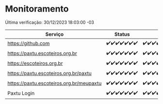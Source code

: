 # Monitoramento

Última verificação: 30/12/2023 18:03:00 -03

|Serviço|Status|Últimas 24h|
|---|---|---|
|https://github.com|<span title="2023-12-23: OK=24">✔️</span><span title="2023-12-24: OK=24">✔️</span><span title="2023-12-25: OK=24">✔️</span><span title="2023-12-26: OK=24">✔️</span><span title="2023-12-27: OK=24">✔️</span><span title="2023-12-28: OK=24">✔️</span><span title="2023-12-29: OK=21">✔️</span>|<span title="29/12/2023 18:04:00 -03 : 200">✔️</span><span title="29/12/2023 19:05:00 -03 : 200">✔️</span><span title="29/12/2023 20:06:00 -03 : 200">✔️</span><span title="29/12/2023 21:29:00 -03 : 200">✔️</span><span title="29/12/2023 22:41:00 -03 : 200">✔️</span><span title="29/12/2023 23:16:00 -03 : 200">✔️</span><span title="30/12/2023 00:06:00 -03 : 200">✔️</span><span title="30/12/2023 01:07:00 -03 : 200">✔️</span><span title="30/12/2023 02:04:00 -03 : 200">✔️</span><span title="30/12/2023 03:07:00 -03 : 200">✔️</span><span title="30/12/2023 04:04:00 -03 : 200">✔️</span><span title="30/12/2023 05:07:00 -03 : 200">✔️</span><span title="30/12/2023 06:04:00 -03 : 200">✔️</span><span title="30/12/2023 07:05:00 -03 : 200">✔️</span><span title="30/12/2023 08:03:00 -03 : 200">✔️</span><span title="30/12/2023 09:09:00 -03 : 200">✔️</span><span title="30/12/2023 10:06:00 -03 : 200">✔️</span><span title="30/12/2023 11:03:00 -03 : 200">✔️</span><span title="30/12/2023 12:04:00 -03 : 200">✔️</span><span title="30/12/2023 13:06:00 -03 : 200">✔️</span><span title="30/12/2023 14:03:00 -03 : 200">✔️</span><span title="30/12/2023 15:07:00 -03 : 200">✔️</span><span title="30/12/2023 16:02:00 -03 : 200">✔️</span><span title="30/12/2023 17:06:00 -03 : 200">✔️</span><span title="30/12/2023 18:03:00 -03 : 200">✔️</span>|
|https://paxtu.escoteiros.org.br|<span title="2023-12-23: OK=24">✔️</span><span title="2023-12-24: OK=24">✔️</span><span title="2023-12-25: OK=24">✔️</span><span title="2023-12-26: OK=24">✔️</span><span title="2023-12-27: OK=24">✔️</span><span title="2023-12-28: OK=24">✔️</span><span title="2023-12-29: OK=21">✔️</span>|<span title="29/12/2023 18:04:00 -03 : 200">✔️</span><span title="29/12/2023 19:05:00 -03 : 200">✔️</span><span title="29/12/2023 20:06:00 -03 : 200">✔️</span><span title="29/12/2023 21:29:00 -03 : 200">✔️</span><span title="29/12/2023 22:41:00 -03 : 200">✔️</span><span title="29/12/2023 23:16:00 -03 : 200">✔️</span><span title="30/12/2023 00:06:00 -03 : 200">✔️</span><span title="30/12/2023 01:07:00 -03 : 200">✔️</span><span title="30/12/2023 02:04:00 -03 : 200">✔️</span><span title="30/12/2023 03:07:00 -03 : 200">✔️</span><span title="30/12/2023 04:04:00 -03 : 200">✔️</span><span title="30/12/2023 05:07:00 -03 : 200">✔️</span><span title="30/12/2023 06:04:00 -03 : 200">✔️</span><span title="30/12/2023 07:05:00 -03 : 200">✔️</span><span title="30/12/2023 08:03:00 -03 : 200">✔️</span><span title="30/12/2023 09:09:00 -03 : 200">✔️</span><span title="30/12/2023 10:06:00 -03 : 200">✔️</span><span title="30/12/2023 11:03:00 -03 : 200">✔️</span><span title="30/12/2023 12:04:00 -03 : 200">✔️</span><span title="30/12/2023 13:06:00 -03 : 200">✔️</span><span title="30/12/2023 14:03:00 -03 : 200">✔️</span><span title="30/12/2023 15:07:00 -03 : 200">✔️</span><span title="30/12/2023 16:02:00 -03 : 200">✔️</span><span title="30/12/2023 17:06:00 -03 : 200">✔️</span><span title="30/12/2023 18:03:00 -03 : 200">✔️</span>|
|https://escoteiros.org.br|<span title="2023-12-23: OK=24">✔️</span><span title="2023-12-24: OK=24">✔️</span><span title="2023-12-25: OK=24">✔️</span><span title="2023-12-26: OK=24">✔️</span><span title="2023-12-27: OK=24">✔️</span><span title="2023-12-28: OK=24">✔️</span><span title="2023-12-29: OK=21">✔️</span>|<span title="29/12/2023 18:04:00 -03 : 200">✔️</span><span title="29/12/2023 19:05:00 -03 : 200">✔️</span><span title="29/12/2023 20:06:00 -03 : 200">✔️</span><span title="29/12/2023 21:29:00 -03 : 200">✔️</span><span title="29/12/2023 22:41:00 -03 : 200">✔️</span><span title="29/12/2023 23:16:00 -03 : 200">✔️</span><span title="30/12/2023 00:06:00 -03 : 200">✔️</span><span title="30/12/2023 01:07:00 -03 : 200">✔️</span><span title="30/12/2023 02:04:00 -03 : 200">✔️</span><span title="30/12/2023 03:07:00 -03 : 200">✔️</span><span title="30/12/2023 04:04:00 -03 : 200">✔️</span><span title="30/12/2023 05:07:00 -03 : 200">✔️</span><span title="30/12/2023 06:04:00 -03 : 200">✔️</span><span title="30/12/2023 07:05:00 -03 : 200">✔️</span><span title="30/12/2023 08:03:00 -03 : 200">✔️</span><span title="30/12/2023 09:10:00 -03 : 200">✔️</span><span title="30/12/2023 10:06:00 -03 : 200">✔️</span><span title="30/12/2023 11:03:00 -03 : 200">✔️</span><span title="30/12/2023 12:04:00 -03 : 200">✔️</span><span title="30/12/2023 13:06:00 -03 : 200">✔️</span><span title="30/12/2023 14:03:00 -03 : 200">✔️</span><span title="30/12/2023 15:07:00 -03 : 200">✔️</span><span title="30/12/2023 16:02:00 -03 : 200">✔️</span><span title="30/12/2023 17:06:00 -03 : 200">✔️</span><span title="30/12/2023 18:03:00 -03 : 200">✔️</span>|
|https://paxtu.escoteiros.org.br/paxtu|<span title="2023-12-23: OK=24">✔️</span><span title="2023-12-24: OK=24">✔️</span><span title="2023-12-25: OK=24">✔️</span><span title="2023-12-26: OK=24">✔️</span><span title="2023-12-27: OK=24">✔️</span><span title="2023-12-28: OK=24">✔️</span><span title="2023-12-29: OK=21">✔️</span>|<span title="29/12/2023 18:04:00 -03 : 200">✔️</span><span title="29/12/2023 19:05:00 -03 : 200">✔️</span><span title="29/12/2023 20:06:00 -03 : 200">✔️</span><span title="29/12/2023 21:29:00 -03 : 200">✔️</span><span title="29/12/2023 22:41:00 -03 : 200">✔️</span><span title="29/12/2023 23:16:00 -03 : 200">✔️</span><span title="30/12/2023 00:07:00 -03 : 200">✔️</span><span title="30/12/2023 01:07:00 -03 : 200">✔️</span><span title="30/12/2023 02:04:00 -03 : 200">✔️</span><span title="30/12/2023 03:07:00 -03 : 200">✔️</span><span title="30/12/2023 04:04:00 -03 : 200">✔️</span><span title="30/12/2023 05:07:00 -03 : 200">✔️</span><span title="30/12/2023 06:04:00 -03 : 200">✔️</span><span title="30/12/2023 07:05:00 -03 : 200">✔️</span><span title="30/12/2023 08:03:00 -03 : 200">✔️</span><span title="30/12/2023 09:10:00 -03 : 200">✔️</span><span title="30/12/2023 10:06:00 -03 : 200">✔️</span><span title="30/12/2023 11:03:00 -03 : 200">✔️</span><span title="30/12/2023 12:04:00 -03 : 200">✔️</span><span title="30/12/2023 13:06:00 -03 : 200">✔️</span><span title="30/12/2023 14:03:00 -03 : 200">✔️</span><span title="30/12/2023 15:07:00 -03 : 200">✔️</span><span title="30/12/2023 16:02:00 -03 : 200">✔️</span><span title="30/12/2023 17:06:00 -03 : 200">✔️</span><span title="30/12/2023 18:03:00 -03 : 200">✔️</span>|
|https://paxtu.escoteiros.org.br/meupaxtu|<span title="2023-12-23: OK=24">✔️</span><span title="2023-12-24: OK=24">✔️</span><span title="2023-12-25: OK=24">✔️</span><span title="2023-12-26: OK=24">✔️</span><span title="2023-12-27: OK=24">✔️</span><span title="2023-12-28: OK=24">✔️</span><span title="2023-12-29: OK=21">✔️</span>|<span title="29/12/2023 18:04:00 -03 : 200">✔️</span><span title="29/12/2023 19:05:00 -03 : 200">✔️</span><span title="29/12/2023 20:06:00 -03 : 200">✔️</span><span title="29/12/2023 21:29:00 -03 : 200">✔️</span><span title="29/12/2023 22:41:00 -03 : 200">✔️</span><span title="29/12/2023 23:16:00 -03 : 200">✔️</span><span title="30/12/2023 00:07:00 -03 : 200">✔️</span><span title="30/12/2023 01:07:00 -03 : 200">✔️</span><span title="30/12/2023 02:04:00 -03 : 200">✔️</span><span title="30/12/2023 03:07:00 -03 : 200">✔️</span><span title="30/12/2023 04:04:00 -03 : 200">✔️</span><span title="30/12/2023 05:07:00 -03 : 200">✔️</span><span title="30/12/2023 06:04:00 -03 : 200">✔️</span><span title="30/12/2023 07:05:00 -03 : 200">✔️</span><span title="30/12/2023 08:03:00 -03 : 200">✔️</span><span title="30/12/2023 09:10:00 -03 : 200">✔️</span><span title="30/12/2023 10:06:00 -03 : 200">✔️</span><span title="30/12/2023 11:03:00 -03 : 200">✔️</span><span title="30/12/2023 12:04:00 -03 : 200">✔️</span><span title="30/12/2023 13:06:00 -03 : 200">✔️</span><span title="30/12/2023 14:03:00 -03 : 200">✔️</span><span title="30/12/2023 15:07:00 -03 : 200">✔️</span><span title="30/12/2023 16:02:00 -03 : 200">✔️</span><span title="30/12/2023 17:06:00 -03 : 200">✔️</span><span title="30/12/2023 18:03:00 -03 : 200">✔️</span>|
|Paxtu Login|<span title="2023-12-23: OK=24">✔️</span><span title="2023-12-24: OK=24">✔️</span><span title="2023-12-25: OK=24">✔️</span><span title="2023-12-26: OK=24">✔️</span><span title="2023-12-27: OK=24">✔️</span><span title="2023-12-28: OK=24">✔️</span><span title="2023-12-29: OK=21">✔️</span>|<span title="29/12/2023 18:04:00 -03 : 200">✔️</span><span title="29/12/2023 19:05:00 -03 : 200">✔️</span><span title="29/12/2023 20:06:00 -03 : 200">✔️</span><span title="29/12/2023 21:29:00 -03 : 200">✔️</span><span title="29/12/2023 22:41:00 -03 : 200">✔️</span><span title="29/12/2023 23:16:00 -03 : 200">✔️</span><span title="30/12/2023 00:07:00 -03 : 200">✔️</span><span title="30/12/2023 01:07:00 -03 : 200">✔️</span><span title="30/12/2023 02:04:00 -03 : 200">✔️</span><span title="30/12/2023 03:07:00 -03 : 200">✔️</span><span title="30/12/2023 04:04:00 -03 : 200">✔️</span><span title="30/12/2023 05:07:00 -03 : 200">✔️</span><span title="30/12/2023 06:04:00 -03 : 200">✔️</span><span title="30/12/2023 07:05:00 -03 : 200">✔️</span><span title="30/12/2023 08:03:00 -03 : 200">✔️</span><span title="30/12/2023 09:10:00 -03 : 200">✔️</span><span title="30/12/2023 10:06:00 -03 : 200">✔️</span><span title="30/12/2023 11:03:00 -03 : 200">✔️</span><span title="30/12/2023 12:04:00 -03 : 200">✔️</span><span title="30/12/2023 13:06:00 -03 : 200">✔️</span><span title="30/12/2023 14:03:00 -03 : 200">✔️</span><span title="30/12/2023 15:07:00 -03 : 200">✔️</span><span title="30/12/2023 16:02:00 -03 : 200">✔️</span><span title="30/12/2023 17:06:00 -03 : 200">✔️</span><span title="30/12/2023 18:03:00 -03 : 200">✔️</span>|

